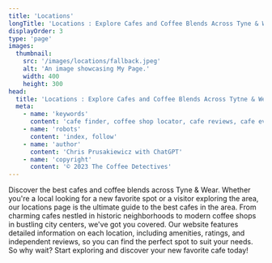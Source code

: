 ```yaml
---
title: 'Locations'
longTitle: 'Locations : Explore Cafes and Coffee Blends Across Tyne & Wear'
displayOrder: 3
type: 'page'
images:
  thumbnail:
    src: '/images/locations/fallback.jpeg'
    alt: 'An image showcasing My Page.'
    width: 400
    height: 300
head:
  title: 'Locations : Explore Cafes and Coffee Blends Across Tytne & Wear'
  meta:
    - name: 'keywords'
      content: 'cafe finder, coffee shop locator, cafe reviews, cafe events, cafe news, speciality coffee, cafe blog, coffee culture'
    - name: 'robots'
      content: 'index, follow'
    - name: 'author'
      content: 'Chris Prusakiewicz with ChatGPT'
    - name: 'copyright'
      content: '© 2023 The Coffee Detectives'
---
```


<p>Discover the best cafes and coffee blends across Tyne & Wear. Whether you're a local looking for a new favorite spot or a visitor exploring the area, our locations page is the ultimate guide to the best cafes in the area. From charming cafes nestled in historic neighborhoods to modern coffee shops in bustling city centers, we've got you covered. Our website features detailed information on each location, including amenities, ratings, and independent reviews, so you can find the perfect spot to suit your needs. So why wait? Start exploring and discover your new favorite cafe today!</p>